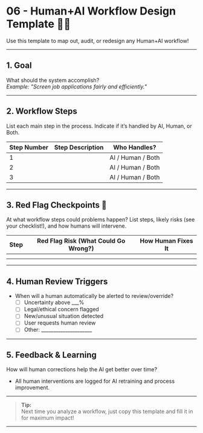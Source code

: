 # 06 - Human+AI Workflow Design Template 📝🤖

Use this template to map out, audit, or redesign any Human+AI workflow!

---

## 1. **Goal**

What should the system accomplish?  
*Example: "Screen job applications fairly and efficiently."*

---

## 2. **Workflow Steps**

List each main step in the process. Indicate if it’s handled by AI, Human, or Both.

| Step Number | Step Description                 | Who Handles?    |
|-------------|----------------------------------|-----------------|
| 1           |                                | AI / Human / Both |
| 2           |                                | AI / Human / Both |
| 3           |                                | AI / Human / Both |

---

## 3. **Red Flag Checkpoints 🚩**

At what workflow steps could problems happen? List steps, likely risks (see your checklist!), and how humans will intervene.

| Step | Red Flag Risk (What Could Go Wrong?)    | How Human Fixes It           |
|------|----------------------------------------|------------------------------|
|      |                                        |                              |
|      |                                        |                              |

---

## 4. **Human Review Triggers**

- When will a human automatically be alerted to review/override?
    - [ ] Uncertainty above ___%
    - [ ] Legal/ethical concern flagged
    - [ ] New/unusual situation detected
    - [ ] User requests human review
    - [ ] Other: _____________________

---

## 5. **Feedback & Learning**

How will human corrections help the AI get better over time?
- All human interventions are logged for AI retraining and process improvement.

---

> **Tip:**  
> Next time you analyze a workflow, just copy this template and fill it in for maximum impact!

---
